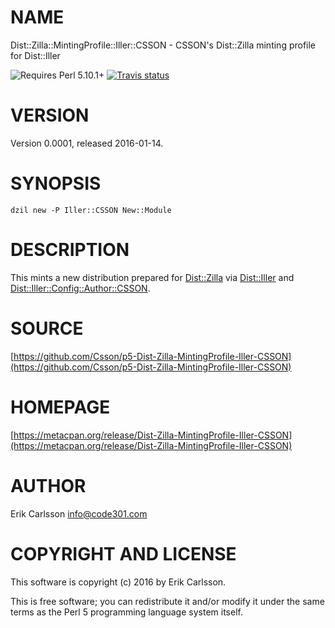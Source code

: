 # NAME

Dist::Zilla::MintingProfile::Iller::CSSON - CSSON's Dist::Zilla minting profile for Dist::Iller

![Requires Perl 5.10.1+](https://img.shields.io/badge/perl-5.10.1+-brightgreen.svg) [![Travis status](https://api.travis-ci.org/Csson/p5-Dist-Zilla-MintingProfile-Iller-CSSON.svg?branch=master)](https://travis-ci.org/Csson/p5-Dist-Zilla-MintingProfile-Iller-CSSON)

# VERSION

Version 0.0001, released 2016-01-14.

# SYNOPSIS

    dzil new -P Iller::CSSON New::Module

# DESCRIPTION

This mints a new distribution prepared for [Dist::Zilla](https://metacpan.org/pod/Dist::Zilla) via [Dist::Iller](https://metacpan.org/pod/Dist::Iller) and [Dist::Iller::Config::Author::CSSON](https://metacpan.org/pod/Dist::Iller::Config::Author::CSSON).

# SOURCE

[https://github.com/Csson/p5-Dist-Zilla-MintingProfile-Iller-CSSON](https://github.com/Csson/p5-Dist-Zilla-MintingProfile-Iller-CSSON)

# HOMEPAGE

[https://metacpan.org/release/Dist-Zilla-MintingProfile-Iller-CSSON](https://metacpan.org/release/Dist-Zilla-MintingProfile-Iller-CSSON)

# AUTHOR

Erik Carlsson <info@code301.com>

# COPYRIGHT AND LICENSE

This software is copyright (c) 2016 by Erik Carlsson.

This is free software; you can redistribute it and/or modify it under
the same terms as the Perl 5 programming language system itself.
